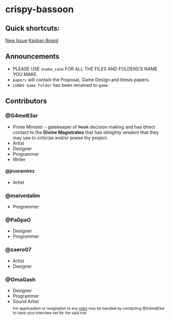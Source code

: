 # crispy-bassoon
## Quick shortcuts:
[New Issue](https://github.com/OmaGash/crispy-bassoon/issues/new/choose)
[Kanban Board](https://github.com/OmaGash/crispy-bassoon/projects/1)
## Announcements
- PLEASE USE `snake_case` FOR ALL THE FILES AND FOLDERS'S NAME YOU MAKE.
- `papers` will contain the Proposal, Game Design and thesis papers.
- `LUNAS Game Folder` has been renamed to `game`.
## Contributors
### @G4meB3ar
- Prime Minister - gatekeeper of ~~heck~~ decision making and has direct contact to the **Divine Magistrates** that has *almighty wisdom* that they may use to criticize and/or praise thy project.
- Artist
- Designer
- Programmer
- Writer
#### @jrusramirez
- Artist
### @malvedalim
- Programmer
### @Pa0paO
- Designer
- Programmer
### @zaero07
- Artist
- Designer
### @OmaGash
- Designer
- Programmer
- Sound Artist
<br><sub>For applicaation or resignation to any [roles](#contributors) may be handled by contacting @G4meB3ar to have your interview set for the said role</sub>
